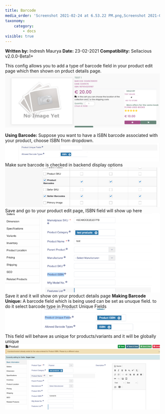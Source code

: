 ```yaml
---
title: Barcode
media_order: 'Screenshot 2021-02-24 at 6.53.22 PM.png,Screenshot 2021-02-24 at 6.59.10 PM.png,Screenshot 2021-02-24 at 7.01.03 PM.png,Screenshot 2021-02-24 at 7.08.16 PM.png,Screenshot 2021-02-24 at 7.14.05 PM.png,Screenshot 2021-02-24 at 7.17.08 PM.png'
taxonomy:
    category:
        - docs
visible: true
---
```


**Written by:** Indresh Maurya
**Date:** 23-02-2021
**Compatibility:** Sellacious v2.0.0-Beta1+

This config allows you to add a type of barcode field in your product edit page which then shown on prduct details page.
![](Screenshot%202021-02-24%20at%206.59.10%20PM.png)

**Using Barcode:**
Suppose you want to have a ISBN barcode associated with your product, choose ISBN from dropdown. 
![](Screenshot%202021-02-24%20at%206.53.22%20PM.png)
Make sure barcode is checked in backend display options
![](Screenshot%202021-02-24%20at%207.01.03%20PM.png)
Save and go to your product edit page, ISBN field will show up here
![](Screenshot%202021-02-24%20at%207.08.16%20PM.png)
Save it and it will show on your product details page
**Making Barcode Unique:**
A barcode field which is being used can be set as unuque field. to do it select barcode type in Product Unique Fields
![](Screenshot%202021-02-24%20at%207.14.05%20PM.png)
This field will behave as unique for products/variants and it will be globally unique
![](Screenshot%202021-02-24%20at%207.17.08%20PM.png)

